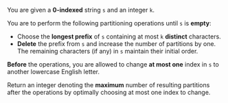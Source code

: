 You are given a **0-indexed** string `s` and an integer `k`.

You are to perform the following partitioning operations until `s` is **empty**:

- Choose the **longest prefix** of `s` containing at most `k` **distinct** characters.
- **Delete** the prefix from `s` and increase the number of partitions by one. The remaining characters (if any) in `s` maintain their initial order.

**Before** the operations, you are allowed to change **at most one** index in `s` to another lowercase English letter.

Return an integer denoting the **maximum** number of resulting partitions after the operations by optimally choosing at most one index to change.